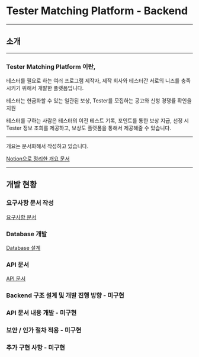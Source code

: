 # Tester Matching Platform - Backend

---

## 소개

---

### Tester Matching Platform 이란,

테스터를 필요로 하는 여러 프로그램 제작자, 제작 회사와 테스터간 서로의 니즈를 충족시키기 위해서 개발한 플랫폼입니다.

테스터는 현금화할 수 있는 일관된 보상, Tester를 모집하는 공고와 신청 경쟁률 확인을 지원

테스터를 구하는 사람은 테스터의 이전 테스트 기록, 포인트를 통한 보상 지급, 선정 시 Tester 정보 조희를 제공하고, 보상도 플랫폼을 통해서 제공해줄 수 있습니다.





---

개요는 문서화해서 작성하고 있습니다.

[Notion으로 정리한 개요 문서](https://www.notion.so/kukjun/6378aad79254427b9b95f8a842eb17bc)





---

## 개발 현황

### 요구사항 문서 작성

[요구사항 문서](https://www.notion.so/kukjun/d696548da742483a9dec0fed9951900f)

### 

### Database 개발

[Database 설계](https://www.notion.so/kukjun/Database-22c5c8876f5b41148bdb63f3493d7dcd)



### API 문서

[API 문서](https://www.notion.so/kukjun/API-ac017f3405604a1ca63614e471f9db14)



### Backend 구조 설계 및 개발 진행 방향 - 미구현



### API 문서 내용 개발 - 미구현



### 보안 / 인가 절차 적용 - 미구현



### 추가 구현 사항 - 미구현


